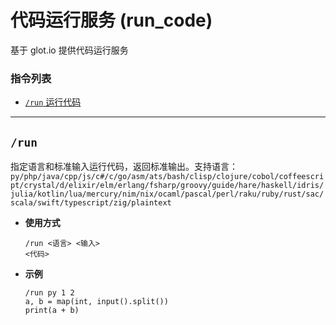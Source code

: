 # 代码运行服务 (run_code)

基于 glot.io 提供代码运行服务


###  指令列表

- [`/run` 运行代码](#run)

---


## `/run`

指定语言和标准输入运行代码，返回标准输出。支持语言：
`py/php/java/cpp/js/c#/c/go/asm/ats/bash/clisp/clojure/cobol/coffeescript/crystal/d/elixir/elm/erlang/fsharp/groovy/guide/hare/haskell/idris/julia/kotlin/lua/mercury/nim/nix/ocaml/pascal/perl/raku/ruby/rust/sac/scala/swift/typescript/zig/plaintext`

- **使用方式**

    ```
    /run <语言> <输入> 
    <代码>
    ```

- **示例**

    ```
    /run py 1 2
    a, b = map(int, input().split())
    print(a + b)
    ```